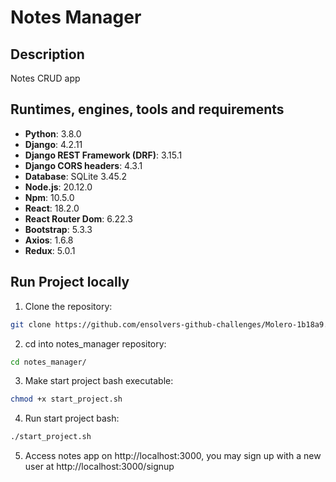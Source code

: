 # Notes Manager

## Description

Notes CRUD app

##  Runtimes, engines, tools and requirements

- **Python**: 3.8.0
- **Django**: 4.2.11
- **Django REST Framework (DRF)**: 3.15.1
- **Django CORS headers**: 4.3.1
- **Database**: SQLite 3.45.2
- **Node.js**: 20.12.0
- **Npm**: 10.5.0
- **React**: 18.2.0
- **React Router Dom**: 6.22.3
- **Bootstrap**: 5.3.3
- **Axios**: 1.6.8
- **Redux**: 5.0.1

## Run Project locally

1. Clone the repository:

```bash
git clone https://github.com/ensolvers-github-challenges/Molero-1b18a9.git notes_manager
```

2. cd into notes_manager repository:

```bash
cd notes_manager/
```

3. Make start project bash executable:

```bash
chmod +x start_project.sh
```

4. Run start project bash:
```bash
./start_project.sh
```
5. Access notes app on http://localhost:3000, 
you may sign up with a new user at http://localhost:3000/signup


